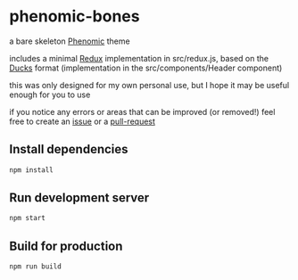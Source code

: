 # phenomic-bones

a bare skeleton [Phenomic](https://github.com/MoOx/phenomic) theme 

includes a minimal [Redux](https://github.com/reactjs/redux) implementation in src/redux.js, based on the [Ducks](https://github.com/erikras/ducks-modular-redux) format (implementation in the src/components/Header component)

this was only designed for my own personal use, but I hope it may be useful enough for you to use

if you notice any errors or areas that can be improved (or removed!) feel free to create an [issue](https://github.com/pathogen-nz/phenomic-bones/issues) or a [pull-request](https://github.com/pathogen-nz/phenomic-bones/pulls)

## Install dependencies

```sh
npm install
```

## Run development server

```sh
npm start
```

## Build for production

```sh
npm run build
```
